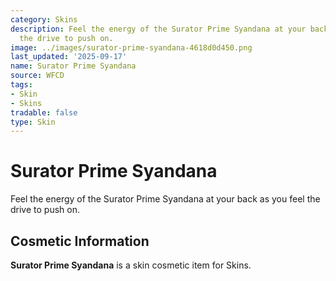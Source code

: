 ```yaml
---
category: Skins
description: Feel the energy of the Surator Prime Syandana at your back as you feel
  the drive to push on.
image: ../images/surator-prime-syandana-4618d0d450.png
last_updated: '2025-09-17'
name: Surator Prime Syandana
source: WFCD
tags:
- Skin
- Skins
tradable: false
type: Skin
---
```


# Surator Prime Syandana

Feel the energy of the Surator Prime Syandana at your back as you feel the drive to push on.

## Cosmetic Information

**Surator Prime Syandana** is a skin cosmetic item for Skins.

